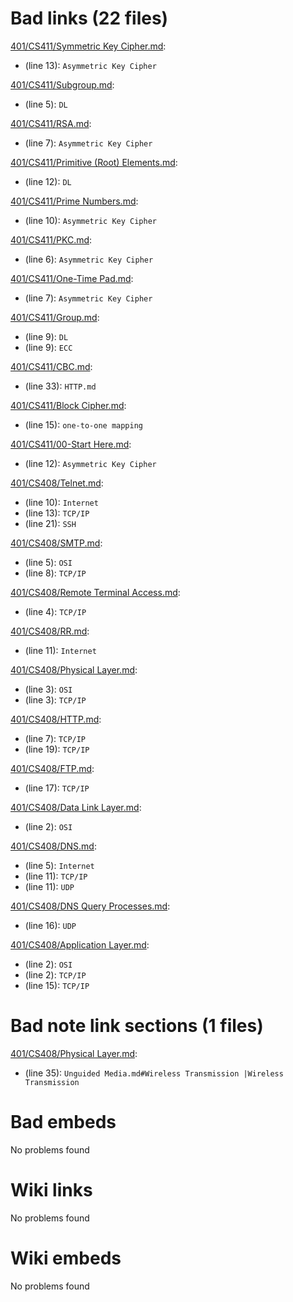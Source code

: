 # Bad links (22 files)
[401/CS411/Symmetric Key Cipher.md](401/CS411/Symmetric%20Key%20Cipher.md): 
- (line 13): `Asymmetric Key Cipher`


[401/CS411/Subgroup.md](401/CS411/Subgroup.md): 
- (line 5): `DL`


[401/CS411/RSA.md](401/CS411/RSA.md): 
- (line 7): `Asymmetric Key Cipher`


[401/CS411/Primitive (Root) Elements.md](401/CS411/Primitive%20(Root)%20Elements.md): 
- (line 12): `DL`


[401/CS411/Prime Numbers.md](401/CS411/Prime%20Numbers.md): 
- (line 10): `Asymmetric Key Cipher`


[401/CS411/PKC.md](401/CS411/PKC.md): 
- (line 6): `Asymmetric Key Cipher`


[401/CS411/One-Time Pad.md](401/CS411/One-Time%20Pad.md): 
- (line 7): `Asymmetric Key Cipher`


[401/CS411/Group.md](401/CS411/Group.md): 
- (line 9): `DL`
- (line 9): `ECC`


[401/CS411/CBC.md](401/CS411/CBC.md): 
- (line 33): `HTTP.md`


[401/CS411/Block Cipher.md](401/CS411/Block%20Cipher.md): 
- (line 15): `one-to-one mapping`


[401/CS411/00-Start Here.md](401/CS411/00-Start%20Here.md): 
- (line 12): `Asymmetric Key Cipher`


[401/CS408/Telnet.md](401/CS408/Telnet.md): 
- (line 10): `Internet`
- (line 13): `TCP/IP`
- (line 21): `SSH`


[401/CS408/SMTP.md](401/CS408/SMTP.md): 
- (line 5): `OSI`
- (line 8): `TCP/IP`


[401/CS408/Remote Terminal Access.md](401/CS408/Remote%20Terminal%20Access.md): 
- (line 4): `TCP/IP`


[401/CS408/RR.md](401/CS408/RR.md): 
- (line 11): `Internet`


[401/CS408/Physical Layer.md](401/CS408/Physical%20Layer.md): 
- (line 3): `OSI`
- (line 3): `TCP/IP`


[401/CS408/HTTP.md](401/CS408/HTTP.md): 
- (line 7): `TCP/IP`
- (line 19): `TCP/IP`


[401/CS408/FTP.md](401/CS408/FTP.md): 
- (line 17): `TCP/IP`


[401/CS408/Data Link Layer.md](401/CS408/Data%20Link%20Layer.md): 
- (line 2): `OSI`


[401/CS408/DNS.md](401/CS408/DNS.md): 
- (line 5): `Internet`
- (line 11): `TCP/IP`
- (line 11): `UDP`


[401/CS408/DNS Query Processes.md](401/CS408/DNS%20Query%20Processes.md): 
- (line 16): `UDP`


[401/CS408/Application Layer.md](401/CS408/Application%20Layer.md): 
- (line 2): `OSI`
- (line 2): `TCP/IP`
- (line 15): `TCP/IP`




# Bad note link sections (1 files)
[401/CS408/Physical Layer.md](401/CS408/Physical%20Layer.md): 
- (line 35): `Unguided Media.md#Wireless Transmission |Wireless Transmission`




# Bad embeds 
No problems found

# Wiki links 
No problems found



# Wiki embeds 
No problems found

